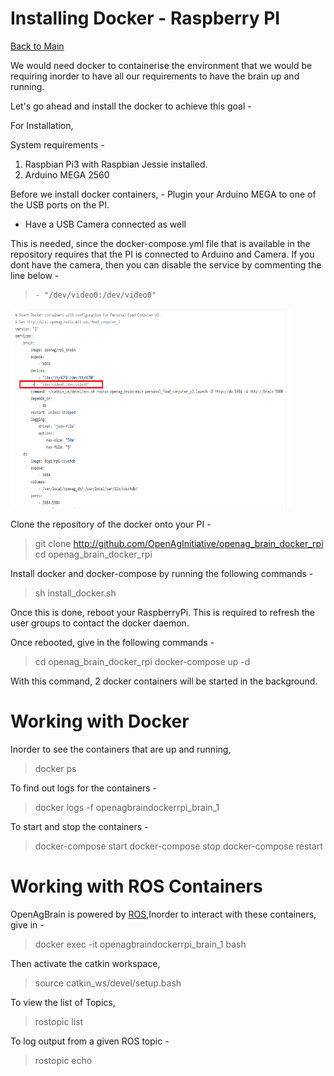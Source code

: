 # **Installing Docker - Raspberry PI**
[Back to Main](https://github.com/SachinPawaskarUNO/mav-openag-foodcomputer2.0/blob/master/docs/CompleteGuideFoodComputer.md)

We would need docker to containerise the environment that we would be requiring inorder to have all our requirements to have the brain up and running.

Let's go ahead and install the docker to achieve this goal -

For Installation,

System requirements -

1. Raspbian Pi3 with Raspbian Jessie installed.
2. Arduino MEGA 2560

Before we install docker containers, - Plugin your Arduino MEGA to one of the USB ports on the PI.
- Have a USB Camera connected as well

This is needed, since the docker-compose.yml file that is available in the repository requires that the PI is connected to Arduino and Camera. If you dont have the camera, then you can disable the service by commenting the line below -

>     - "/dev/video0:/dev/video0"

<img src="./media/image24.png" width="450" height="320" />

Clone the repository of the docker onto your PI -

> git clone http://github.com/OpenAgInitiative/openag_brain_docker_rpi
> cd openag_brain_docker_rpi

Install docker and docker-compose by running the following commands -

> sh install_docker.sh

Once this is done, reboot your RaspberryPi. This is required to refresh the user groups to contact the docker daemon.

Once rebooted, give in the following commands -

> cd openag_brain_docker_rpi
> docker-compose up -d

With this command, 2 docker containers will be started in the background.

# **Working with Docker**

Inorder to see the containers that are up and running,

> docker ps

To find out logs for the containers -

> docker logs -f openagbraindockerrpi_brain_1

To start and stop the containers -

> docker-compose start
> docker-compose stop
> docker-compose restart

# **Working with ROS Containers**

OpenAgBrain is powered by [ROS](http://www.ros.org/),Inorder to interact with these containers, give in -

> docker exec -it openagbraindockerrpi_brain_1 bash

Then activate the catkin workspace,

> source catkin_ws/devel/setup.bash

To view the list of Topics,

> rostopic list

To log output from a given ROS topic -

> rostopic echo <topic name>
